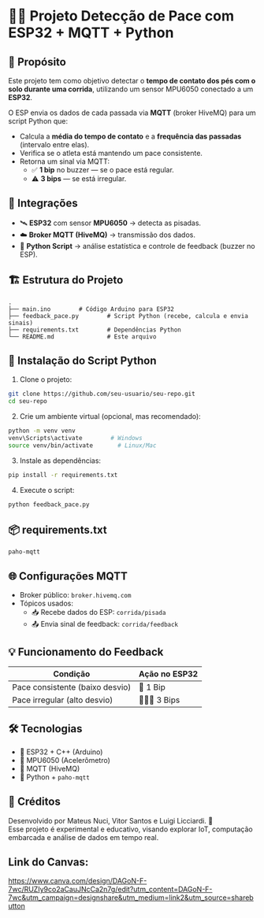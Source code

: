 
# 🏃‍♂️ Projeto Detecção de Pace com ESP32 + MQTT + Python

## 🚀 Propósito

Este projeto tem como objetivo detectar o **tempo de contato dos pés com o solo durante uma corrida**, utilizando um sensor MPU6050 conectado a um **ESP32**.  

O ESP envia os dados de cada passada via **MQTT** (broker HiveMQ) para um script Python que:

- Calcula a **média do tempo de contato** e a **frequência das passadas** (intervalo entre elas).
- Verifica se o atleta está mantendo um pace consistente.
- Retorna um sinal via MQTT:
  - ✅ **1 bip** no buzzer — se o pace está regular.
  - ⚠️ **3 bips** — se está irregular.

## 🔗 Integrações

- 🛰️ **ESP32** com sensor **MPU6050** → detecta as pisadas.
- ☁️ **Broker MQTT (HiveMQ)** → transmissão dos dados.
- 🐍 **Python Script** → análise estatística e controle de feedback (buzzer no ESP).

## 🏗️ Estrutura do Projeto

```
.
├── main.ino        # Código Arduino para ESP32
├── feedback_pace.py        # Script Python (recebe, calcula e envia sinais)
├── requirements.txt        # Dependências Python
└── README.md               # Este arquivo
```

## 🔧 Instalação do Script Python

1. Clone o projeto:

```bash
git clone https://github.com/seu-usuario/seu-repo.git
cd seu-repo
```

2. Crie um ambiente virtual (opcional, mas recomendado):

```bash
python -m venv venv
venv\Scripts\activate        # Windows
source venv/bin/activate       # Linux/Mac
```

3. Instale as dependências:

```bash
pip install -r requirements.txt
```

4. Execute o script:

```bash
python feedback_pace.py
```

## 📦 requirements.txt

```
paho-mqtt
```

## 🌐 Configurações MQTT

- Broker público: `broker.hivemq.com`
- Tópicos usados:
  - 📥 Recebe dados do ESP: `corrida/pisada`
  - 📤 Envia sinal de feedback: `corrida/feedback`

## 💡 Funcionamento do Feedback

| Condição                      | Ação no ESP32 |
|-------------------------------|----------------|
| Pace consistente (baixo desvio)| 🔔 1 Bip       |
| Pace irregular (alto desvio)   | 🔔🔔🔔 3 Bips  |

## 🛠️ Tecnologias

- 📡 ESP32 + C++ (Arduino)
- 📐 MPU6050 (Acelerômetro)
- 🔗 MQTT (HiveMQ)
- 🐍 Python + `paho-mqtt`

## 🤝 Créditos

Desenvolvido por Mateus Nuci, Vitor Santos e Luigi Licciardi. 🚀  
Esse projeto é experimental e educativo, visando explorar IoT, computação embarcada e análise de dados em tempo real.

## Link do Canvas:
https://www.canva.com/design/DAGoN-F-7wc/RUZIy9co2aCauJNcCa2n7g/edit?utm_content=DAGoN-F-7wc&utm_campaign=designshare&utm_medium=link2&utm_source=sharebutton
